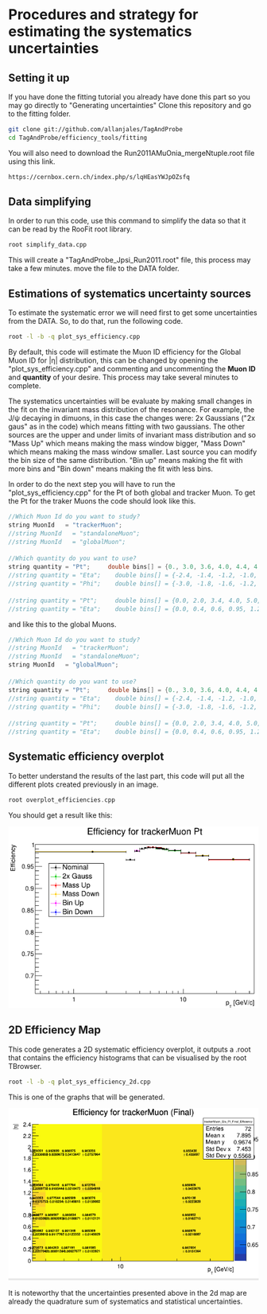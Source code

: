 # Procedures and strategy for estimating the systematics uncertainties

## Setting it up

If you have done the fitting tutorial you already have done this part so you may go directly to "Generating uncertainties"
Clone this repository and go to the fitting folder.

```sh
git clone git://github.com/allanjales/TagAndProbe
cd TagAndProbe/efficiency_tools/fitting
```

You will also need to download the Run2011AMuOnia_mergeNtuple.root file using this link.

```sh
https://cernbox.cern.ch/index.php/s/lqHEasYWJpOZsfq
```

## Data simplifying

In order to run this code, use this command to simplify the data so that it can be read by the RooFit root library.

```sh
root simplify_data.cpp 
```

This will create a "TagAndProbe_Jpsi_Run2011.root" file, this process may take a few minutes. move the file to the DATA folder.

## Estimations of systematics uncertainty sources

To estimate the systematic error we will need first to get some uncertainties from the DATA. So, to do that, run the following code.

```sh
root -l -b -q plot_sys_efficiency.cpp
```

By default, this code will estimate the Muon ID efficiency for the Global Muon ID for |&eta;| distribution, this can be changed by opening the "plot_sys_efficiency.cpp" and commenting and uncommenting the **Muon ID** and **quantity** of your desire. This process may take several minutes to complete.

The systematics uncertainties will be evaluate by making small changes in the fit on the invariant mass distribution of the resonance. For example, the J/ψ decaying in dimuons, in this case the changes were: 2x Gaussians ("2x gaus" as in the code) which means fitting with two gaussians. The other sources are the upper and under limits of invariant mass distribution and so "Mass Up" which means making the mass window bigger, "Mass Down" which means making the mass window smaller. Last source you can modify the bin size of the same distribution. "Bin up" means making the fit with more bins and "Bin down" means making the fit with less bins.

In order to do the next step you will have to run the "plot_sys_efficiency.cpp" for the Pt of both global and tracker Muon. To get the Pt for the traker Muons the code should look like this.

```cpp
//Which Muon Id do you want to study?
string MuonId   = "trackerMuon";
//string MuonId   = "standaloneMuon";
//string MuonId   = "globalMuon";

//Which quantity do you want to use?
string quantity = "Pt";     double bins[] = {0., 3.0, 3.6, 4.0, 4.4, 4.7, 5.0, 5.6, 5.8, 6.0, 6.2, 6.4, 6.6, 6.8, 7.3, 9.5, 13.0, 17.0, 40.};
//string quantity = "Eta";    double bins[] = {-2.4, -1.4, -1.2, -1.0, -0.8, -0.5, -0.2, 0, 0.2, 0.5, 0.8, 1.0, 1.2, 1.4, 2.4};
//string quantity = "Phi";    double bins[] = {-3.0, -1.8, -1.6, -1.2, -1.0, -0.7, -0.4, -0.2, 0, 0.2, 0.4, 0.7, 1.0, 1.2, 1.6, 1.8, 3.0};

//string quantity = "Pt";     double bins[] = {0.0, 2.0, 3.4, 4.0, 5.0, 6.0, 8.0, 10.0, 40.};
//string quantity = "Eta";    double bins[] = {0.0, 0.4, 0.6, 0.95, 1.2, 1.4, 1.6, 1.8, 2.4};
```

and like this to the global Muons.

```cpp
//Which Muon Id do you want to study?
//string MuonId   = "trackerMuon";
//string MuonId   = "standaloneMuon";
string MuonId   = "globalMuon";

//Which quantity do you want to use?
string quantity = "Pt";     double bins[] = {0., 3.0, 3.6, 4.0, 4.4, 4.7, 5.0, 5.6, 5.8, 6.0, 6.2, 6.4, 6.6, 6.8, 7.3, 9.5, 13.0, 17.0, 40.};
//string quantity = "Eta";    double bins[] = {-2.4, -1.4, -1.2, -1.0, -0.8, -0.5, -0.2, 0, 0.2, 0.5, 0.8, 1.0, 1.2, 1.4, 2.4};
//string quantity = "Phi";    double bins[] = {-3.0, -1.8, -1.6, -1.2, -1.0, -0.7, -0.4, -0.2, 0, 0.2, 0.4, 0.7, 1.0, 1.2, 1.6, 1.8, 3.0};

//string quantity = "Pt";     double bins[] = {0.0, 2.0, 3.4, 4.0, 5.0, 6.0, 8.0, 10.0, 40.};
//string quantity = "Eta";    double bins[] = {0.0, 0.4, 0.6, 0.95, 1.2, 1.4, 1.6, 1.8, 2.4};
```

## Systematic efficiency overplot

To better understand the results of the last part, this code will put all the different plots created previously in an image.

```cpp
root overplot_efficiencies.cpp
```

You should get a result like this:

![Efficiency Systematic Overplot 1D](../../../../../images/analysis/cmsefficiency/Sys_Efficiency_overplot1d.png)

## 2D Efficiency Map

This code generates a 2D systematic efficiency overplot, it outputs a .root that contains the efficiency histograms that can be visualised by the root TBrowser.

```sh
root -l -b -q plot_sys_efficiency_2d.cpp 
```

This is one of the graphs that will be generated.

![Efficiency Systematic Overplot 2D](../../../../../images/analysis/cmsefficiency/Sys_Efficiency_overplot2d.png)

It is noteworthy that the uncertainties presented above in the 2d map are already the quadrature sum of systematics and statistical uncertainties.
